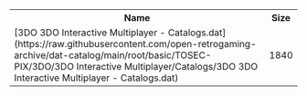 <table>
<tr><th>Name</th><th>Size</th></tr>
<tr><td>[3DO 3DO Interactive Multiplayer - Catalogs.dat](https://raw.githubusercontent.com/open-retrogaming-archive/dat-catalog/main/root/basic/TOSEC-PIX/3DO/3DO Interactive Multiplayer/Catalogs/3DO 3DO Interactive Multiplayer - Catalogs.dat)</td><td>1840</td></tr>
</table>
